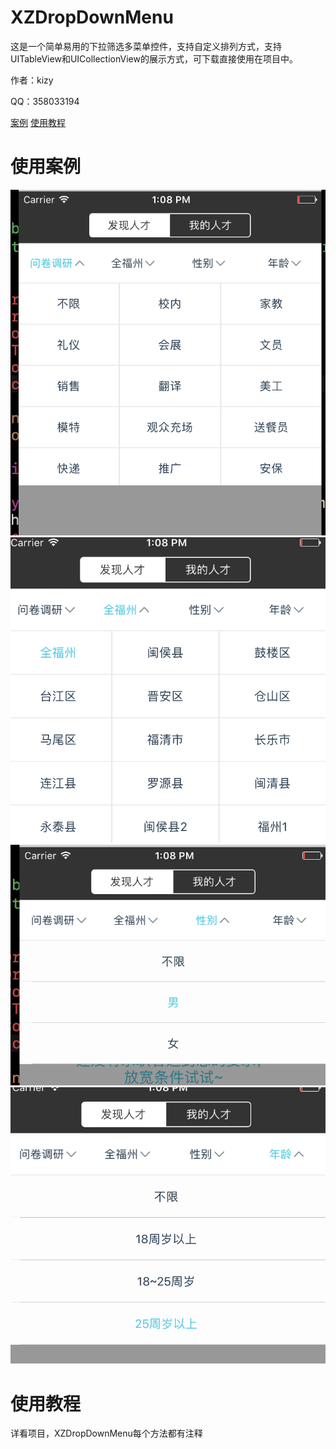 # XZDropDownMenu
这是一个简单易用的下拉筛选多菜单控件，支持自定义排列方式，支持UITableView和UICollectionView的展示方式，可下载直接使用在项目中。
<p>作者：kizy</p>
<p>QQ：358033194</p>
<a href="#case">案例</a>
<a href="#usage">使用教程</a>
<h1 name="case">使用案例</h1>
<img src= "example1.png" \>
<img src= "example2.png" \>
<img src= "example3.png" \>
<img src= "example4.png" \>
<h1 name="usage">使用教程</h1>
详看项目，XZDropDownMenu每个方法都有注释
